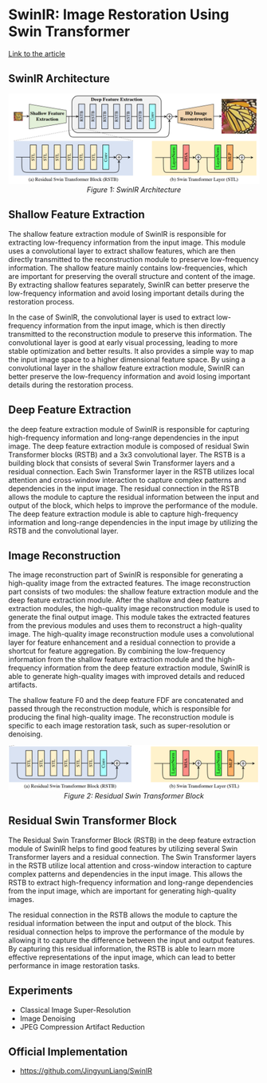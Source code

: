 # SwinIR: Image Restoration Using Swin Transformer

[Link to the article](https://arxiv.org/abs/2108.10257)

## SwinIR Architecture
<p align="center">
  <img src="https://github.com/farkoo/AbstractVault/blob/master/SwinIR_Architecture.png">
  <br>
  <em>Figure 1: SwinIR Architecture</em>
</p>

## Shallow Feature Extraction
The shallow feature extraction module of SwinIR is responsible for extracting low-frequency information from the input image. This module uses a convolutional layer to extract shallow features, which are then directly transmitted to the reconstruction module to preserve low-frequency information. The shallow feature mainly contains low-frequencies, which are important for preserving the overall structure and content of the image. By extracting shallow features separately, SwinIR can better preserve the low-frequency information and avoid losing important details during the restoration process.

In the case of SwinIR, the convolutional layer is used to extract low-frequency information from the input image, which is then directly transmitted to the reconstruction module to preserve this information. The convolutional layer is good at early visual processing, leading to more stable optimization and better results. It also provides a simple way to map the input image space to a higher dimensional feature space. By using a convolutional layer in the shallow feature extraction module, SwinIR can better preserve the low-frequency information and avoid losing important details during the restoration process.

## Deep Feature Extraction
the deep feature extraction module of SwinIR is responsible for capturing high-frequency information and long-range dependencies in the input image. The deep feature extraction module is composed of residual Swin Transformer blocks (RSTB) and a 3x3 convolutional layer. The RSTB is a building block that consists of several Swin Transformer layers and a residual connection. Each Swin Transformer layer in the RSTB utilizes local attention and cross-window interaction to capture complex patterns and dependencies in the input image. The residual connection in the RSTB allows the module to capture the residual information between the input and output of the block, which helps to improve the performance of the module. The deep feature extraction module is able to capture high-frequency information and long-range dependencies in the input image by utilizing the RSTB and the convolutional layer.

## Image Reconstruction
The image reconstruction part of SwinIR is responsible for generating a high-quality image from the extracted features. The image reconstruction part consists of two modules: the shallow feature extraction module and the deep feature extraction module. After the shallow and deep feature extraction modules, the high-quality image reconstruction module is used to generate the final output image. This module takes the extracted features from the previous modules and uses them to reconstruct a high-quality image. The high-quality image reconstruction module uses a convolutional layer for feature enhancement and a residual connection to provide a shortcut for feature aggregation. By combining the low-frequency information from the shallow feature extraction module and the high-frequency information from the deep feature extraction module, SwinIR is able to generate high-quality images with improved details and reduced artifacts.

The shallow feature F0 and the deep feature FDF are concatenated and passed through the reconstruction module, which is responsible for producing the final high-quality image. The reconstruction module is specific to each image restoration task, such as super-resolution or denoising.

<p align="center">
  <img src="https://github.com/farkoo/AbstractVault/blob/master/Residual%20Swin%20Transformer%20Block.png">
  <br>
  <em>Figure 2: Residual Swin Transformer Block</em>
</p>

## Residual Swin Transformer Block
The Residual Swin Transformer Block (RSTB) in the deep feature extraction module of SwinIR helps to find good features by utilizing several Swin Transformer layers and a residual connection. The Swin Transformer layers in the RSTB utilize local attention and cross-window interaction to capture complex patterns and dependencies in the input image. This allows the RSTB to extract high-frequency information and long-range dependencies from the input image, which are important for generating high-quality images.

The residual connection in the RSTB allows the module to capture the residual information between the input and output of the block. This residual connection helps to improve the performance of the module by allowing it to capture the difference between the input and output features. By capturing this residual information, the RSTB is able to learn more effective representations of the input image, which can lead to better performance in image restoration tasks.

## Experiments
* Classical Image Super-Resolution
* Image Denoising
* JPEG Compression Artifact Reduction

## Official Implementation
-  https://github.com/JingyunLiang/SwinIR




